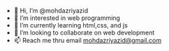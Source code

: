 - 👋 Hi, I’m @mohdazriyazid
- 👀 I’m interested in web programming
- 🌱 I’m currently learning html,css, and js
- 💞️ I’m looking to collaborate on web development
- 📫 Reach me thru email mohdazriyazid@gmail.com 

<!---
mohdazriyazid/mohdazriyazid is a ✨ special ✨ repository because its `README.md` (this file) appears on your GitHub profile.
You can click the Preview link to take a look at your changes.
--->
